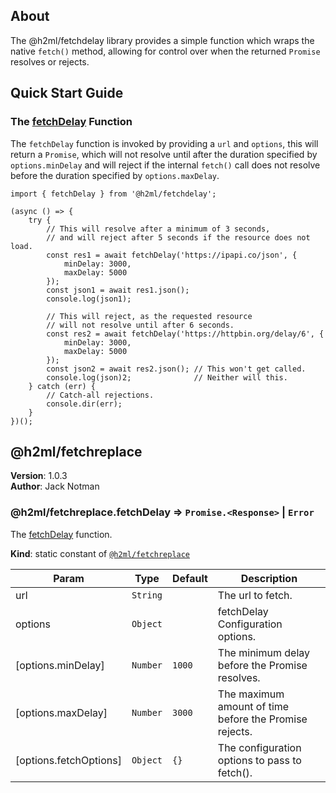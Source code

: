 ## About

The @h2ml/fetchdelay library provides a simple function which wraps the native <code>fetch()</code> method, allowing for control over when the returned <code>Promise</code> resolves or rejects. 

## Quick Start Guide

### The [fetchDelay](#module_@h2ml/fetchreplace.fetchDelay) Function

The <code>fetchDelay</code> function is invoked by providing a <code>url</code> and <code>options</code>, this will return a <code>Promise</code>, which will not resolve until after the duration specified by <code>options.minDelay</code> and will reject if the internal <code>fetch()</code> call does not resolve before the duration specified by <code>options.maxDelay</code>.

```
import { fetchDelay } from '@h2ml/fetchdelay';

(async () => {
	try {
		// This will resolve after a minimum of 3 seconds, 
		// and will reject after 5 seconds if the resource does not load.
		const res1 = await fetchDelay('https://ipapi.co/json', {
			minDelay: 3000,
			maxDelay: 5000
		});
		const json1 = await res1.json();
		console.log(json1);

		// This will reject, as the requested resource 
		// will not resolve until after 6 seconds.
		const res2 = await fetchDelay('https://httpbin.org/delay/6', {
			minDelay: 3000,
			maxDelay: 5000
		});
		const json2 = await res2.json(); // This won't get called.
		console.log(json)2;              // Neither will this.
	} catch (err) {
		// Catch-all rejections.
		console.dir(err);
	}
})();
```

<a name="module_@h2ml/fetchreplace"></a>

## @h2ml/fetchreplace
**Version**: 1.0.3  
**Author**: Jack Notman  
<a name="module_@h2ml/fetchreplace.fetchDelay"></a>

### @h2ml/fetchreplace.fetchDelay ⇒ <code>Promise.&lt;Response&gt;</code> \| <code>Error</code>
The [fetchDelay](fetchDelay) function.

**Kind**: static constant of [<code>@h2ml/fetchreplace</code>](#module_@h2ml/fetchreplace)  

| Param | Type | Default | Description |
| --- | --- | --- | --- |
| url | <code>String</code> |  | The url to fetch. |
| options | <code>Object</code> |  | fetchDelay Configuration options. |
| [options.minDelay] | <code>Number</code> | <code>1000</code> | The minimum delay before the Promise resolves. |
| [options.maxDelay] | <code>Number</code> | <code>3000</code> | The maximum amount of time before the Promise rejects. |
| [options.fetchOptions] | <code>Object</code> | <code>{}</code> | The configuration options to pass to fetch(). |
